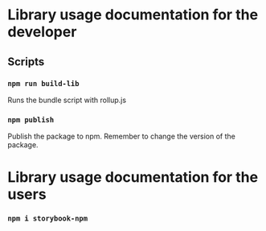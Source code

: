 # Library usage documentation for the developer

## Scripts

### `npm run build-lib`

Runs the bundle script with rollup.js

### `npm publish`

Publish the package to npm. Remember to change the version of the package.


# Library usage documentation for the users

### `npm i storybook-npm`
